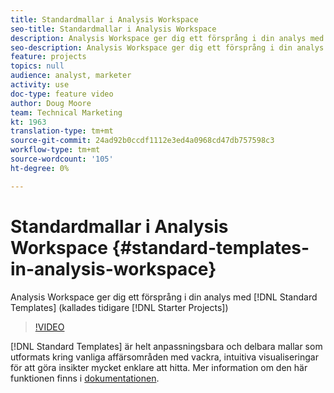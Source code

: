 ```yaml
---
title: Standardmallar i Analysis Workspace
seo-title: Standardmallar i Analysis Workspace
description: Analysis Workspace ger dig ett försprång i din analys med standardmallar (kallades tidigare Starter Projects)
seo-description: Analysis Workspace ger dig ett försprång i din analys med standardmallar (kallades tidigare Starter Projects)
feature: projects
topics: null
audience: analyst, marketer
activity: use
doc-type: feature video
author: Doug Moore
team: Technical Marketing
kt: 1963
translation-type: tm+mt
source-git-commit: 24ad92b0ccdf1112e3ed4a0968cd47db757598c3
workflow-type: tm+mt
source-wordcount: '105'
ht-degree: 0%

---
```



# Standardmallar i Analysis Workspace {#standard-templates-in-analysis-workspace}

Analysis Workspace ger dig ett försprång i din analys med [!DNL Standard Templates] (kallades tidigare [!DNL Starter Projects])

>[!VIDEO](https://video.tv.adobe.com/v/23960/?quality=12)

[!DNL Standard Templates] är helt anpassningsbara och delbara mallar som utformats kring vanliga affärsområden med vackra, intuitiva visualiseringar för att göra insikter mycket enklare att hitta. Mer information om den här funktionen finns i [dokumentationen](https://marketing.adobe.com/resources/help/en_US/analytics/analysis-workspace/starter_projects.html).
